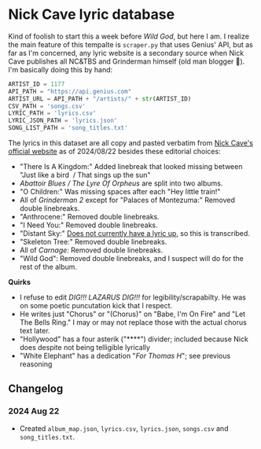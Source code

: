 # Nick Cave lyric database

Kind of foolish to start this a week before *Wild God*, but here I am. I realize the main feature of this tempalte is `scraper.py` that uses Genius' API, but as far as I'm concerned, any lyric website is a secondary source when Nick Cave publishes all NC&TBS and Grinderman himself (old man blogger 🖤). I'm basically doing this by hand:

```python
ARTIST_ID = 1177
API_PATH = "https://api.genius.com"
ARTIST_URL = API_PATH + "/artists/" + str(ARTIST_ID)
CSV_PATH = 'songs.csv'
LYRIC_PATH = 'lyrics.csv'
LYRIC_JSON_PATH = 'lyrics.json'
SONG_LIST_PATH = 'song_titles.txt'
```

The lyrics in this dataset are all copy and pasted verbatim from [Nick Cave's official website](https://www.nickcave.com/lyrics/) as of 2024/08/22 besides these editorial choices:

- "There Is A Kingdom:" Added linebreak that looked missing between "Just like a bird  / That sings up the sun"
- *Abattoir Blues / The Lyre Of Orpheus* are split into two albums.
- "O Children:" Was missing spaces after each "Hey little train!"
- All of *Grinderman 2* except for "Palaces of Montezuma:" Removed double linebreaks.
- "Anthrocene:" Removed double linebreaks.
- "I Need You:" Removed double linebreaks.
- "Distant Sky:" [Does not currently have a lyric up](https://www.nickcave.com/lyric/distant-sky/), so this is transcribed.
- "Skeleton Tree:" Removed double linebreaks.
- All of *Carnage*: Removed double linebreaks.
- "Wild God": Removed double linebreaks, and I suspect will do for the rest of the album.

**Quirks**
- I refuse to edit *DIG!!! LAZARUS DIG!!!* for legibility/scrapabilty. He was on some poetic puncutation kick that I respect.
- He writes just "Chorus" or "(Chorus)" on "Babe, I'm On Fire" and "Let The Bells Ring." I may or may not replace those with the actual chorus text later.
- "Hollywood" has a four asterik ("****") divider; included because Nick does despite not being telligible lyrically
- "White Elephant" has a dedication "*For Thomas H*"; see previous reasoning

## Changelog

### 2024 Aug 22
- Created `album_map.json`, `lyrics.csv`, `lyrics.json`, `songs.csv` and `song_titles.txt`.



